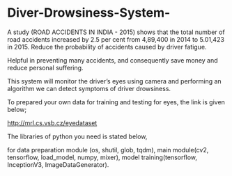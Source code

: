 # Diver-Drowsiness-System-

A study (ROAD ACCIDENTS IN INDIA - 2015) shows that the total number of road accidents increased by 2.5 per cent from 4,89,400 in 2014 to 5.01,423 in 2015. Reduce the probability of accidents caused by driver fatigue.

Helpful in preventing many accidents, and consequently save money and reduce personal suffering.

This system will monitor the driver’s eyes using camera and performing an algorithm we can detect symptoms of driver drowsiness.

To prepared your own data for training and testing for eyes, the link is given below;

http://mrl.cs.vsb.cz/eyedataset

The libraries of python you need is stated below,

for data preparation module (os, shutil, glob, tqdm), main module(cv2, tensorflow, load_model, numpy, mixer), model training(tensorflow, InceptionV3, ImageDataGenerator).
